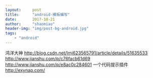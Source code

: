 ```yaml
---
layout:     post
title:      "android-模板编写"
date:       2017-10-21
author:     "shaomiao"
header-img: "img/post-bg-android.jpg"
tags:
    - "android"
---
```

鸿洋大神
http://blog.csdn.net/lmj623565791/article/details/51635533
http://www.jianshu.com/p/c76facb61d69
http://www.jianshu.com/p/e8ac0c284601
一个代码提示插件
http://exynap.com/
